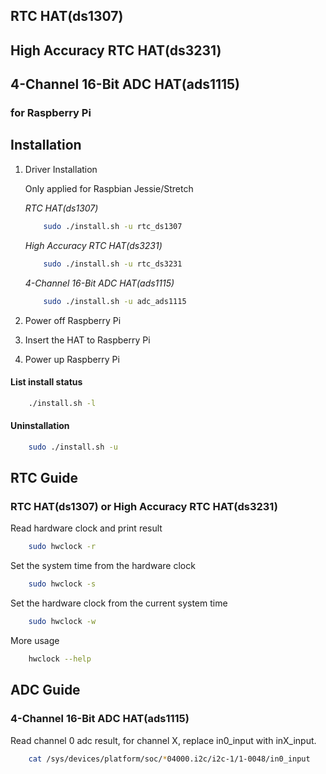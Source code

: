 ## RTC HAT(ds1307)
## High Accuracy RTC HAT(ds3231)
## 4-Channel 16-Bit ADC HAT(ads1115)
### for Raspberry Pi
##
## Installation
1. Driver Installation

    Only applied for Raspbian Jessie/Stretch

    *RTC HAT(ds1307)*
    ```bash
        sudo ./install.sh -u rtc_ds1307
    ```
    *High Accuracy RTC HAT(ds3231)*
    ```bash
        sudo ./install.sh -u rtc_ds3231
    ```
    *4-Channel 16-Bit ADC HAT(ads1115)*
    ```bash
        sudo ./install.sh -u adc_ads1115
    ```
2. Power off Raspberry Pi
3. Insert the HAT to Raspberry Pi
4. Power up Raspberry Pi

#### List install status
```bash
    ./install.sh -l
```

#### Uninstallation
```bash
    sudo ./install.sh -u
```

##
## RTC Guide
### RTC HAT(ds1307) or High Accuracy RTC HAT(ds3231)
Read hardware clock and print result
```bash
    sudo hwclock -r
```
Set the system time from the hardware clock
```bash
    sudo hwclock -s
```
Set the hardware clock from the current system time
```bash
    sudo hwclock -w
```
More usage
```bash
    hwclock --help
```
##
## ADC Guide
### 4-Channel 16-Bit ADC HAT(ads1115)
Read channel 0 adc result, for channel X, replace in0_input with inX_input.
```bash
    cat /sys/devices/platform/soc/*04000.i2c/i2c-1/1-0048/in0_input
```

